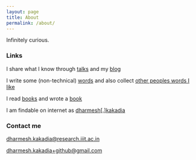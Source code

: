 ```yaml
---
layout: page
title: About
permalink: /about/
---
```


Infinitely curious.

### Links

I share what I know through [talks](/talks) and my [blog](/)

I write some (non-technical) [words](/mywords) and also collect [other peoples words I like](/words)

I read [books](https://www.goodreads.com/author/show/14159157.Dharmesh_Kakadia) and wrote a [book](/book)

I am findable on internet as [dharmesh[.]kakadia](https://www.google.com/search?q=dharmesh%20kakadia)

### Contact me

[dharmesh.kakadia@research.iiit.ac.in](mailto:dharmesh.kakadia@research.iiit.ac.in)

[dharmesh.kakadia+github@gmail.com](mailto:dharmesh.kakadia+github@gmail.com)
